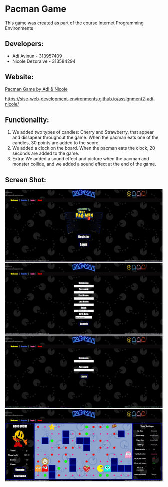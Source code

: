 # Pacman Game

This game was created as part of the course Internet Programming Environments

## Developers:
  * Adi Avinun - 313957409
  * Nicole Dezoraive - 313584294


## Website:
[Pacman Game by Adi & Nicole](https://sise-web-development-environments.github.io/assignment2-adi-nicole/)

https://sise-web-development-environments.github.io/assignment2-adi-nicole/

## Functionality:

  1. We added two types of candies: Cherry and Strawberry, that appear and dissapear throughout the game. When the pacman eats one of the candies, 30 points are added to the score.
  2. We added a clock on the board. When the pacman eats the clock, 20 seconds are added to the game.
  3. Extra: We added a sound effect and picture when the pacman and monster collide, and we added a sound effect at the end of the game.

## Screen Shot:
![Wellcome](https://github.com/SISE-Web-Development-Environments/assignment2-adi-nicole/blob/master/resources/imgWel.jpeg)
![Register](https://github.com/SISE-Web-Development-Environments/assignment2-adi-nicole/blob/master/resources/imgRegister.jpeg)
![Login](https://github.com/SISE-Web-Development-Environments/assignment2-adi-nicole/blob/master/resources/imgLogin.jpeg)
![Game](https://github.com/SISE-Web-Development-Environments/assignment2-adi-nicole/blob/master/resources/imgGame.jpeg)




